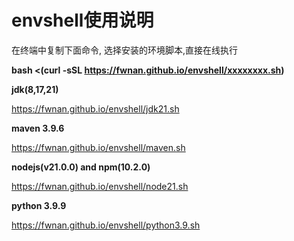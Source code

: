 # envshell使用说明
在终端中复制下面命令, 选择安装的环境脚本,直接在线执行

**bash <(curl -sSL https://fwnan.github.io/envshell/xxxxxxxx.sh)**

**jdk(8,17,21)**

https://fwnan.github.io/envshell/jdk21.sh

**maven 3.9.6**

https://fwnan.github.io/envshell/maven.sh

**nodejs(v21.0.0) and npm(10.2.0)**

https://fwnan.github.io/envshell/node21.sh

**python 3.9.9**

https://fwnan.github.io/envshell/python3.9.sh
